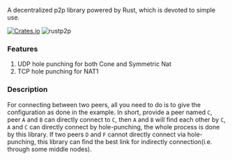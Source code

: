A decentralized p2p library powered by Rust, which is devoted to simple use. 

[![Crates.io](https://img.shields.io/crates/v/rustp2p.svg)](https://crates.io/crates/rustp2p)
![rustp2p](https://docs.rs/rustp2p/badge.svg)

### Features
1.  UDP hole punching for both Cone and Symmetric Nat
2.  TCP hole punching for NAT1 


### Description
For connecting between two peers, all you need to do is to give the configuration as done in the example. In short, provide a peer named `C`, peer `A` and `B` can directly connect to `C`, then `A` and `B` will find each other by `C`, `A` and `C` can directly connect by hole-punching, the whole process is done by this library. If two peers `D` and `F` cannot directly connect via hole-punching, this library can find the best link for indirectly connection(i.e. through some middle nodes).  



